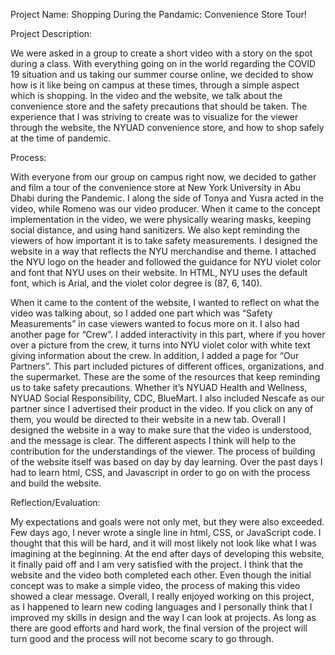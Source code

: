 Project Name: Shopping During the Pandamic: Convenience Store Tour!

Project Description: 

We were asked in a group to create a short video with a story on the spot during a class. With everything going on in the world regarding the COVID 19 situation and us taking our summer course online, we decided to show how is it like being on campus at these times, through a simple aspect which is shopping. In the video and the website, we talk about the convenience store and the safety precautions that should be taken. The experience that I was striving to create was to visualize for the viewer through the website, the NYUAD convenience store, and how to shop safely at the time of pandemic. 

Process:
 
With everyone from our group on campus right now, we decided to gather and film a tour of the convenience store at New York University in Abu Dhabi during the Pandemic. I along the side of Tonya and Yusra acted in the video, while Romeno was our video producer. When it came to the concept implementation in the video, we were physically wearing masks, keeping social distance, and using hand sanitizers. We also kept reminding the viewers of how important it is to take safety measurements. I designed the website in a way that reflects the NYU merchandise and theme. I attached the NYU logo on the header and followed the guidance for NYU violet color and font that NYU uses on their website.  In HTML, NYU uses the default font, which is Arial, and the violet color degree is (87, 6, 140).

When it came to the content of the website, I wanted to reflect on what the video was talking about, so I added one part which was “Safety Measurements” in case viewers wanted to focus more on it. I also had another page for “Crew”. I added interactivity in this part, where if you hover over a picture from the crew, it turns into NYU violet color with white text giving information about the crew. In addition, I added a page for “Our Partners”. This part included pictures of different offices, organizations, and the supermarket. These are the some of the resources that keep reminding us to take safety precautions. Whether it’s NYUAD Health and Wellness, NYUAD Social Responsibility, CDC, BlueMart. I also included Nescafe as our partner since I advertised their product in the video. If you click on any of them, you would be directed to their website in a new tab. Overall I designed the website in a way to make sure that the video is understood, and the message is clear. The different aspects I think will help to the contribution for the understandings of the viewer. The process of building of the website itself was based on day by day learning. Over the past days I had to learn html, CSS, and Javascript in order to go on with the process and build the website.

Reflection/Evaluation: 

My expectations and goals were not only met, but they were also exceeded. Few days ago, I never wrote a single line in html, CSS, or JavaScript code. I thought that this will be hard, and it will most likely not look like what I was imagining at the beginning. At the end after days of developing this website, it finally paid off and I am very satisfied with the project. I think that the website and the video both completed each other. Even though the initial concept was to make a simple video, the process of making this video showed a clear message. Overall, I really enjoyed working on this project, as I happened to learn new coding languages and I personally think that I improved my skills in design and the way I can look at projects. As long as there are good efforts and hard work, the final version of the project will turn good and the process will not become scary to go through.
